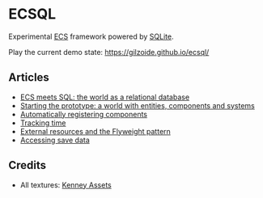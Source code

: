 # ECSQL
Experimental [ECS](https://www.flecs.dev/ecs-faq/) framework powered by [SQLite](https://sqlite.org).

Play the current demo state: https://gilzoide.github.io/ecsql/


## Articles
- [ECS meets SQL: the world as a relational database](articles/01-ecs-databases-en.md)
- [Starting the prototype: a world with entities, components and systems](articles/02-prototyping-en.md)
- [Automatically registering components](articles/03-autoregister-components-en.md)
- [Tracking time](articles/04-tracking-time-en.md)
- [External resources and the Flyweight pattern](articles/05-flyweight-resources-en.md)
- [Accessing save data](articles/06-accessing-save-data-en.md)


## Credits
- All textures: [Kenney Assets](https://kenney.nl/assets)

